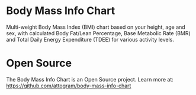 #  Body Mass Info Chart

Multi-weight Body Mass Index (BMI) chart based on your height, age and sex, with calculated Body Fat/Lean Percentage, Base Metabolic Rate (BMR) and Total Daily Energy Expenditure (TDEE) for various activity levels.

# Open Source

The Body Mass Info Chart is an Open Source project.
Learn more at: https://github.com/attogram/body-mass-info-chart
